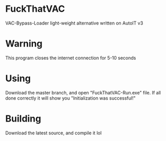 # FuckThatVAC
VAC-Bypass-Loader light-weight alternative written on AutoIT v3


# Warning
This program closes the internet connection for 5-10 seconds


# Using
Download the master branch, and open "FuckThatVAC-Run.exe" file.
If all done correctly it will show you "Initialization was successful!"


# Building
Download the latest source, and compile it lol
